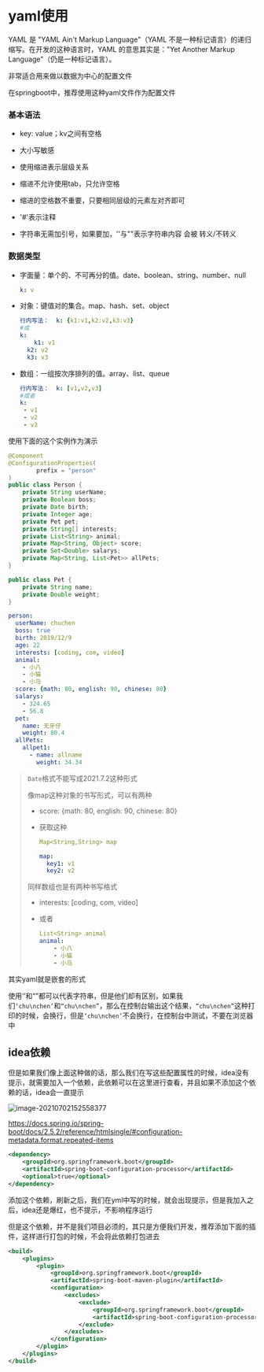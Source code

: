 # yaml使用

YAML 是 "YAML Ain't Markup Language"（YAML 不是一种标记语言）的递归缩写。在开发的这种语言时，YAML 的意思其实是："Yet Another Markup Language"（仍是一种标记语言）。

非常适合用来做以数据为中心的配置文件

在springboot中，推荐使用这种yaml文件作为配置文件

### 基本语法

- key: value；kv之间有空格
- 大小写敏感

- 使用缩进表示层级关系
- 缩进不允许使用tab，只允许空格

- 缩进的空格数不重要，只要相同层级的元素左对齐即可
- '#'表示注释

- 字符串无需加引号，如果要加，''与""表示字符串内容 会被 转义/不转义





### 数据类型

- 字面量：单个的、不可再分的值。date、boolean、string、number、null

    ```yaml
    k: v
    ```

- 对象：键值对的集合。map、hash、set、object 

    ```yaml
    行内写法：  k: {k1:v1,k2:v2,k3:v3}
    #或
    k: 
    	k1: v1
      k2: v2
      k3: v3
    ```

- 数组：一组按次序排列的值。array、list、queue

    ```yaml
    行内写法：  k: [v1,v2,v3]
    #或者
    k:
     - v1
     - v2
     - v3
    ```

    

使用下面的这个实例作为演示

```java
@Component
@ConfigurationProperties(
        prefix = "person"
)
public class Person {
    private String userName;
    private Boolean boss;
    private Date birth;
    private Integer age;
    private Pet pet;
    private String[] interests;
    private List<String> animal;
    private Map<String, Object> score;
    private Set<Double> salarys;
    private Map<String, List<Pet>> allPets;
}

public class Pet {
    private String name;
    private Double weight;
}
```



```yaml
person:
  userName: chuchen
  boss: true
  birth: 2019/12/9
  age: 22
  interests: [coding, com, video]
  animal:
    - 小八
    - 小猫
    - 小马
  score: {math: 80, english: 90, chinese: 80}
  salarys:
    - 324.65
    - 56.8
  pet:
    name: 无牙仔
    weight: 80.4
  allPets:
    allpet1:
      - name: allname
        weight: 34.34

```

> `Date`格式不能写成2021.7.2这种形式
>
> 像map这种对象的书写形式，可以有两种
>
> - score: {math: 80, english: 90, chinese: 80}
>
> - 获取这种
>
>     ```yaml
>     Map<String,String> map
>     
>     map: 
>       key1: v1
>       key2: v2
>     ```
>
> 同样数组也是有两种书写格式
>
> - interests: [coding, com, video]
>
> - 或者
>
>     ```yaml
>     List<String> animal
>     animal:
>         - 小八
>         - 小猫
>         - 小马
>     ```



其实yaml就是嵌套的形式



使用‘’和“”都可以代表字符串，但是他们却有区别，如果我们`‘chu\nchen’`和`“chu\nchen”`，那么在控制台输出这个结果，`“chu\nchen”`这种打印的时候，会换行，但是`‘chu\nchen’`不会换行，在控制台中测试，不要在浏览器中



## idea依赖

但是如果我们像上面这种做的话，那么我们在写这些配置属性的时候，idea没有提示，就需要加入一个依赖，此依赖可以在这里进行查看，并且如果不添加这个依赖的话，idea会一直提示

![image-20210702152558377](http://ooszy.cco.vin/img/blog-note/image-20210702152558377.png?x-oss-process=style/pictureProcess1)

https://docs.spring.io/spring-boot/docs/2.5.2/reference/htmlsingle/#configuration-metadata.format.repeated-items



```xml
<dependency>
    <groupId>org.springframework.boot</groupId>
    <artifactId>spring-boot-configuration-processor</artifactId>
    <optional>true</optional>
</dependency>
```



添加这个依赖，刷新之后，我们在yml中写的时候，就会出现提示，但是我加入之后，idea还是爆红，也不提示，不影响程序运行

但是这个依赖，并不是我们项目必须的，其只是方便我们开发，推荐添加下面的插件，这样进行打包的时候，不会将此依赖打包进去

```xml
<build>
    <plugins>
        <plugin>
            <groupId>org.springframework.boot</groupId>
            <artifactId>spring-boot-maven-plugin</artifactId>
            <configuration>
                <excludes>
                    <exclude>
                        <groupId>org.springframework.boot</groupId>
                        <artifactId>spring-boot-configuration-processor</artifactId>
                    </exclude>
                </excludes>
            </configuration>
        </plugin>
    </plugins>
</build>
```

